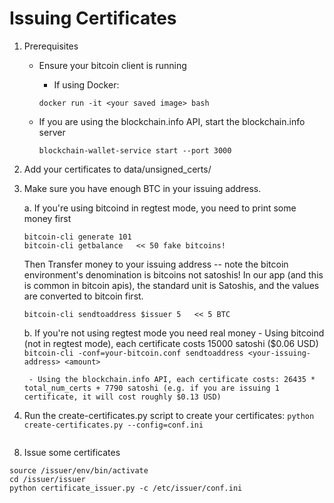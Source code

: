 # Issuing Certificates

1. Prerequisites

    - Ensure your bitcoin client is running
        - If using Docker:
        ```
        docker run -it <your saved image> bash
        ```
    - If you are using the blockchain.info API, start the blockchain.info server

        ```
        blockchain-wallet-service start --port 3000
        ```

2. Add your certificates to data/unsigned_certs/

3. Make sure you have enough BTC in your issuing address.

    a. If you're using bitcoind in regtest mode, you need to print some money first

    ```
    bitcoin-cli generate 101
    bitcoin-cli getbalance   << 50 fake bitcoins!
    ```

    Then Transfer money to your issuing address -- note the bitcoin environment's denomination is bitcoins not satoshis! In our
    app (and this is common in bitcoin apis), the standard unit is Satoshis, and the values are converted to bitcoin first.

    ```
    bitcoin-cli sendtoaddress $issuer 5   << 5 BTC
    ```

    b. If you're not using regtest mode you need real money
    	- Using bitcoind (not in regtest mode), each certificate costs 15000 satoshi ($0.06 USD)
    	`bitcoin-cli -conf=your-bitcoin.conf sendtoaddress <your-issuing-address> <amount>`

	    - Using the blockchain.info API, each certificate costs: 26435 * total_num_certs + 7790 satoshi (e.g. if you are issuing 1 certificate, it will cost roughly $0.13 USD)


4. Run the create-certificates.py script to create your certificates:
    `python create-certificates.py --config=conf.ini`


```

```

8. Issue some certificates

```
source /issuer/env/bin/activate
cd /issuer/issuer
python certificate_issuer.py -c /etc/issuer/conf.ini
```





